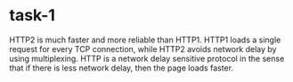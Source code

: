 # task-1

HTTP2 is much faster and more 
reliable than HTTP1. HTTP1
 loads a single request for 
every TCP connection, while HTTP2 
avoids network delay by using multiplexing. 
HTTP is a network delay sensitive protocol 
in the sense that if there is less network 
delay, then 
the page loads faster.
